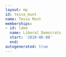 ```yaml
---
layout: mp
id: tessa_munt
name: Tessa Munt
memberships:
- id: ldem
  name: Liberal Democrats
  start: '2010-06-08'
  end: 
autogenerated: true
---
```

